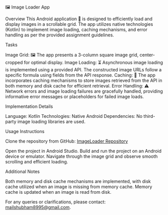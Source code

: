 🖼️ Image Loader App

Overview
This Android application 📱 is designed to efficiently load and display images in a scrollable grid. The app utilizes native technologies (Kotlin) to implement image loading, caching mechanisms, and error handling as per the provided assignment guidelines.

Tasks

Image Grid: 🖼️ The app presents a 3-column square image grid, center-cropped for optimal display.
Image Loading: ⏳ Asynchronous image loading is implemented using a provided API. The constructed image URLs follow a specific formula using fields from the API response.
Caching: 💾 The app incorporates caching mechanisms to store images retrieved from the API in both memory and disk cache for efficient retrieval.
Error Handling: ⚠️ Network errors and image loading failures are gracefully handled, providing informative error messages or placeholders for failed image loads.

Implementation Details

Language: Kotlin
Technologies: Native Android
Dependencies: No third-party image loading libraries are used.

Usage Instructions

Clone the repository from GitHub: [ImageLoader Repository](https://github.com/Shubham-Modi08/ImageLoader)

Open the project in Android Studio.
Build and run the project on an Android device or emulator.
Navigate through the image grid and observe smooth scrolling and efficient loading.

Additional Notes

Both memory and disk cache mechanisms are implemented, with disk cache utilized when an image is missing from memory cache. Memory cache is updated when an image is read from disk.

For any queries or clarifications, please contact: mailshubham8995@gmail.com.
